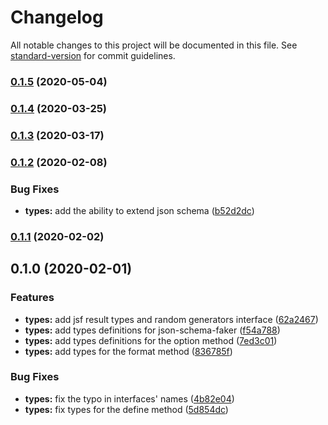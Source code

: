# Changelog

All notable changes to this project will be documented in this file. See [standard-version](https://github.com/conventional-changelog/standard-version) for commit guidelines.

### [0.1.5](https://github.com/aleksandryackovlev/json-schema-faker-types/compare/v0.1.4...v0.1.5) (2020-05-04)

### [0.1.4](https://github.com/aleksandryackovlev/json-schema-faker-types/compare/v0.1.3...v0.1.4) (2020-03-25)

### [0.1.3](https://github.com/aleksandryackovlev/json-schema-faker-types/compare/v0.1.2...v0.1.3) (2020-03-17)

### [0.1.2](https://github.com/aleksandryackovlev/json-schema-faker-types/compare/v0.1.1...v0.1.2) (2020-02-08)


### Bug Fixes

* **types:** add the ability to extend json schema ([b52d2dc](https://github.com/aleksandryackovlev/json-schema-faker-types/commit/b52d2dc4514c7c55b9c55658523416fb25bae761))

### [0.1.1](https://github.com/aleksandryackovlev/json-schema-faker-types/compare/v0.1.0...v0.1.1) (2020-02-02)

## 0.1.0 (2020-02-01)


### Features

* **types:** add jsf result types and random generators interface ([62a2467](https://github.com/aleksandryackovlev/json-schema-faker-types/commit/62a2467e76ade0418f3d94a5984ea3efb82208c4))
* **types:** add types definitions for json-schema-faker ([f54a788](https://github.com/aleksandryackovlev/json-schema-faker-types/commit/f54a7887e7f4bd842aef448f825e6dbc98537e4b))
* **types:** add types definitions for the option method ([7ed3c01](https://github.com/aleksandryackovlev/json-schema-faker-types/commit/7ed3c01391b1ebebcaf5981ca05fa44b7c56cd5e))
* **types:** add types for the format method ([836785f](https://github.com/aleksandryackovlev/json-schema-faker-types/commit/836785f42cdc9b60fcfc11813d538e0eb992b4b2))


### Bug Fixes

* **types:** fix the typo in interfaces' names ([4b82e04](https://github.com/aleksandryackovlev/json-schema-faker-types/commit/4b82e0483c66a29410ab958e14353bf082b9f28b))
* **types:** fix types for the define method ([5d854dc](https://github.com/aleksandryackovlev/json-schema-faker-types/commit/5d854dc38db7da3637b60da9f0e39004f497727c))
